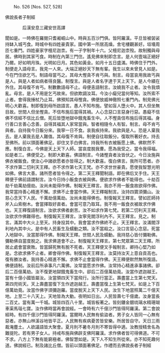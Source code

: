 ﻿　　No. 526 [Nos. 527, 528]

佛說長者子制經

　　　　后漢安息三藏安世高譯


聞如是。一時佛在羅閱只耆阇崛山中。時與五百沙門俱。皆阿羅漢。平旦皆被袈裟持缽入城丐食。時城中有四姓豪貴家。國中第一所居高燥。舍宅樓觀甚好。垣墻周匝七重門。四姓豪家字檀尼迦柰。有一子字制年十六。父檀尼迦柰歿。故制獨與母居。佛時到其家丐食。時制在內第三門住。遙見佛來制即念言。是人何壹端正絕好乃爾。好如明月珠。光明如日月。其色如黃金。如月十五日盛滿。時佛住于門外。制便走入語母言。我見一人來。大端正絕妙天下無有輩。我生以來未曾見人如是。今在門住欲乞丐。制語母當丐之。其母大慳貪不肯丐與。制言。母當哀用我故丐與是人。與是人者如病者得良醫。制復言。與是人者名字達于天上天下。是人今續在外住。其母復不肯丐。制數數語母不止。母便恚語制言。汝嬈我不止者。汝令我煩亂。母言。是人不用是乞丐故來。但欲欺調汝耳。今汝小癡兒當何等知。汝所索不止者。會得我捶杖乃止耳。佛預知其母慳貪。佛便放威神徹照七重門內。制見佛光明心大歡喜。制即復到母所啟語言。愚人不知布施。譬如盲人墮火中。其人但坐無目故。世間人但坐慳貪。不信布施后當得其禍。人心念惡口言惡身行惡。愚癡不信佛不信經不信比丘僧。死后皆墮地獄中餓鬼畜生中。人不慳貪信布施后得其福。身行善口言善心念善。自得其福其人家常當與。智者相隨令人有智。制言。母不肯丐與者。自持我今日飯分來。我寧一日不食。哀我疾持來。我欲與是人。恐是人棄我去。是人棄我去是人難值。其母復不肯與。制便自往取飯分。復取所著好衣。持去至佛所。前以頭面著佛足。卻住叉手白佛言。持我所有衣被飯愿上佛。佛默然不應。制復白言。今佛是天上天下人師。當哀度脫我曹。愿為我受之。當令我得福。如是者三。佛便受之。制即大歡喜。佛語制言。今諸慳貪者汝皆伏之。今日汝施與佛衣被飯食。使汝心中諸欲愿者亦皆得之。制大歡喜。復白佛言。我所可愿者。亦不求作第二忉利天王釋。亦不求作第七天王梵。亦不求世世豪貴。愿使我智慧光明如佛。佛言大善。諸所愿者皆令得之。第二天王釋聞制語。即在佛后叉手住。天王釋便于佛前語謂制言。汝今日持小飯食衣被與佛。便欲求作佛者不能得也。十劫百劫千劫萬劫億劫。汝尚未能得作佛。制報天王釋言。我亦不用一飯食故欲得作佛。我常當持善心精進不懈。求佛不止會當作佛。天王釋報制言。汝持四寶須彌山。汝慈心念天下人民。千萬劫億萬劫。汝尚未能得佛也。制復報天王釋言。譬如匠師持斧入山索樹木。會當擇取好直者。會當可意乃取耳。我不用一飯食衣被故求作佛也。天王釋復語制言。汝欲求佛者劇苦。汝不如求作第七梵。若第二忉利天王釋。汝欲求作佛難得也。制復報天王釋言。汝寧見閻浮利內不。天王釋言。見之。制言。滿其中大火上至天。持身投其中。我會當求作佛終不止。天王釋言。汝滿閻浮利地內其中火。是中有人民畜生及蠕動之類。汝不當殺之。汝口言惡心念惡。死當入地獄中。汝當那得作佛。制報天王釋。世間人民及蠕動。我持慈心皆付彌勒佛。彌勒佛自當度脫之。我求佛道會不止。制復報天王釋言。第七梵眾第二天王釋。所居止處會當衰敗。皆當歸死無有脫不死者。天王釋便叉手報制言。卿持心堅乃如是。念欲求佛不止者。卿會得作佛。制復報天王釋言。汝莫持汝天上意自貢高也。復有勝汝者。我持善心精進不懈。求佛不止會當得作佛。天王釋便默然無所復語。佛便語制。汝前后所承事凡六萬佛。汝常當愿求作佛。汝常持心精進承事諸佛。卻后二百億萬劫。汝不復更地獄餓鬼畜生中。卻后二百億萬劫竟。汝當作遮迦越王。當有十億小國皆屬汝。汝當領四天下當飛行。汝所行當正。壽盡當上生第七梵天。第四兜術天。天上壽盡當復下生作遮迦越王。壽盡當復上生第七梵天。如是上下百億萬劫竟。汝當作佛字須彌迦羅。當度脫天上天下人民。汝生下地當照萬二千億天地。上至二十八天上。天地皆為大動。夜明如日出。人民皆壽七千億歲。汝身當長二百丈。當有萬一千城。城皆四百八十里。城皆板著之。皆刻鏤金銀琉璃水精珊瑚車渠馬瑙七寶。汝作佛時當再會說經。一會時有六千億沙門皆得阿羅漢。第二會說經時。有四千億沙門皆得阿羅漢。當爾時人民無有偷盜者。男子女人皆同一心無有惡者。亦無山林溪谷地皆平正。人民無有疾病憂苦皆安樂。所居皆自守。天日三雨裁淹塵土。人欲議語皆大聚會。夏月則不暑冬月則不寒皆得中適。汝教授精舍名為難提陀。若有男子女人。持戒布施與佛辟支佛阿羅漢。求作佛者皆可得佛道。不可不求。八方上下無有能窮極者。佛智慧如是。天下人不知生所從來。亦不知死趣何道。佛說經已。制及諸比丘僧。皆前以頭面著佛足。作禮而去佛說長者子制經
